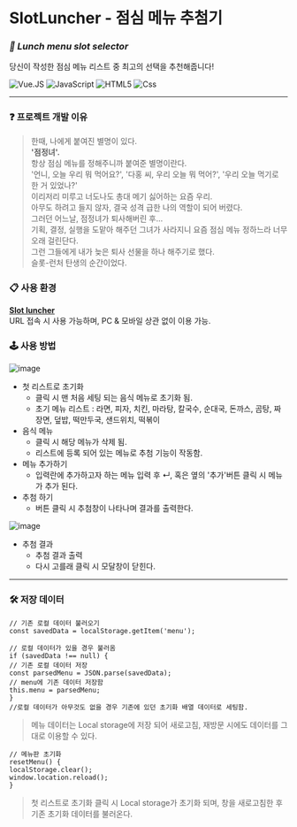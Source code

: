 # SlotLuncher - 점심 메뉴 추첨기
### _**🎰 Lunch menu slot selector**_  
당신이 작성한 점심 메뉴 리스트 중 최고의 선택을 추천해줍니다!  

<img alt="Vue.JS" src ="https://img.shields.io/badge/vue.Js-4FC08D.svg?&style=for-the-badge&logo=Vue.js&logoColor=white"/>  <img alt="JavaScript" src ="https://img.shields.io/badge/JavaScriipt-F7DF1E.svg?&style=for-the-badge&logo=JavaScript&logoColor=black"/> <img alt="HTML5" src ="https://img.shields.io/badge/HTML5-E34F26.svg?&style=for-the-badge&logo=HTML5&logoColor=white"/> <img alt="Css" src ="https://img.shields.io/badge/CSS3-1572B6.svg?&style=for-the-badge&logo=CSS3&logoColor=white"/>  

---


### ❓ 프로젝트 개발 이유
> 한때, 나에게 붙여진 별명이 있다.  
> **'점정녀'.**  
> 항상 점심 메뉴를 정해주니까 붙여준 별명이란다.  
> '언니, 오늘 우리 뭐 먹어요?', '다홍 씨, 우리 오늘 뭐 먹어?', '우리 오늘 먹기로 한 거 있었나?'  
> 이리저리 미루고 너도나도 총대 메기 싫어하는 요즘 우리.  
> 아무도 하려고 들지 않자, 결국 성격 급한 나의 역할이 되어 버렸다.  
> 그러던 어느날, 점정녀가 퇴사해버린 후...  
> 기획, 결정, 실행을 도맡아 해주던 그녀가 사라지니 요즘 점심 메뉴 정하느라 너무 오래 걸린단다.  
> 그런 그들에게 내가 늦은 퇴사 선물을 하나 해주기로 했다.  
> 슬롯-런처 탄생의 순간이었다.  


### 📋 사용 환경  
**[Slot luncher](https://dahonglin.github.io/SlotLuncher/)**  
URL 접속 시 사용 가능하며, PC & 모바일 상관 없이 이용 가능.


### 🕹 사용 방법
![image](https://user-images.githubusercontent.com/97204095/167329897-a0c97fb9-2f0b-4980-997c-a373904981fd.png)  
  
  
+ 첫 리스트로 초기화
  - 클릭 시 맨 처음 세팅 되는 음식 메뉴로 초기화 됨.
  - 초기 메뉴 리스트 : 라면, 피자, 치킨, 마라탕, 칼국수, 순대국, 돈까스, 곰탕, 짜장면, 덮밥, 떡만두국, 샌드위치, 떡볶이
+ 음식 메뉴
  - 클릭 시 해당 메뉴가 삭제 됨.
  - 리스트에 등록 되어 있는 메뉴로 추첨 기능이 작동함.
+ 메뉴 추가하기
  - 입력란에 추가하고자 하는 메뉴 입력 후 ↵, 혹은 옆의 '추가'버튼 클릭 시 메뉴가 추가 된다.
+ 추첨 하기
  - 버튼 클릭 시 추첨창이 나타나며 결과를 출력한다.

![image](https://user-images.githubusercontent.com/97204095/167331286-4a877072-bdfa-4401-874b-8c5ad4e2fb89.png)
+ 추첨 결과
  - 추첨 결과 출력
  - 다시 고를래 클릭 시 모달창이 닫힌다.  

---


### 🛠 저장 데이터  
<pre><code>// 기존 로컬 데이터 불러오기
const savedData = localStorage.getItem('menu');

// 로컬 데이터가 있을 경우 불러옴
if (savedData !== null) {
// 기존 로컬 데이터 저장
const parsedMenu = JSON.parse(savedData);
// menu에 기존 데이터 저장함
this.menu = parsedMenu;
}
//로컬 데이터가 아무것도 없을 경우 기존에 있던 초기화 배열 데이터로 세팅함.</code></pre>
> 메뉴 데이터는 Local storage에 저장 되어 새로고침, 재방문 시에도 데이터를 그대로 이용할 수 있다.  
<pre><code>// 메뉴판 초기화
resetMenu() {
localStorage.clear();
window.location.reload();
}
</pre></code>
> 첫 리스트로 초기화 클릭 시 Local storage가 초기화 되며, 창을 새로고침한 후 기존 초기화 데이터를 불러온다.

